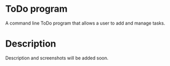 # ToDo program
A command line ToDo program that allows a user to add and manage tasks.

# Description
Description and screenshots will be added soon.